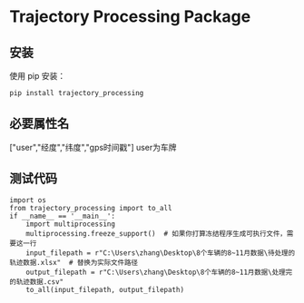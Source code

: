 # Trajectory Processing Package

## 安装

使用 pip 安装：

```bash
pip install trajectory_processing
```

## 必要属性名
["user","经度","纬度","gps时间戳"]
user为车牌

## 测试代码

``` 
import os
from trajectory_processing import to_all
if __name__ == '__main__':
    import multiprocessing
    multiprocessing.freeze_support()  # 如果你打算冻结程序生成可执行文件，需要这一行
    input_filepath = r"C:\Users\zhang\Desktop\8个车辆的8~11月数据\待处理的轨迹数据.xlsx"  # 替换为实际文件路径
    output_filepath = r"C:\Users\zhang\Desktop\8个车辆的8~11月数据\处理完的轨迹数据.csv"
    to_all(input_filepath, output_filepath)
```
